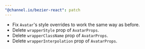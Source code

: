 ```yaml
---
"@channel.io/bezier-react": patch
---
```


- Fix `Avatar`'s style overrides to work the same way as before.
- Delete `wrapperStyle` prop of `AvatarProps`.
- Delete `wrapperClassName` prop of `AvatarProps`.
- Delete `wrapperInterpolation` prop of `AvatarProps`.
